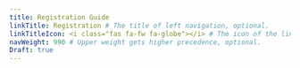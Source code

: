 ```yaml
---
title: Registration Guide
linkTitle: Registration # The title of left navigation, optional.
linkTitleIcon: <i class="fas fa-fw fa-globe"></i> # The icon of the link title, optional.
navWeight: 990 # Upper weight gets higher precedence, optional.
Draft: true
---
```

